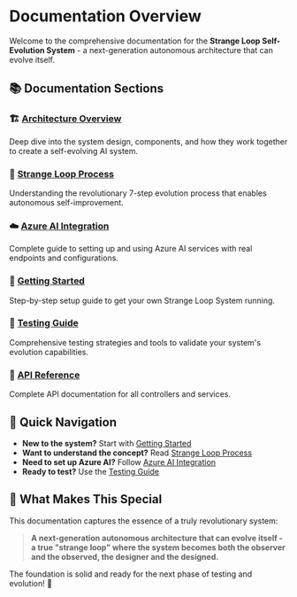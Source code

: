 # Documentation Overview

Welcome to the comprehensive documentation for the **Strange Loop Self-Evolution System** - a next-generation autonomous architecture that can evolve itself.

## 📚 Documentation Sections

### 🏗️ [Architecture Overview](architecture.md)
Deep dive into the system design, components, and how they work together to create a self-evolving AI system.

### 🔄 [Strange Loop Process](strange-loop-process.md)
Understanding the revolutionary 7-step evolution process that enables autonomous self-improvement.

### ☁️ [Azure AI Integration](azure-ai-integration.md)
Complete guide to setting up and using Azure AI services with real endpoints and configurations.

### 🚀 [Getting Started](getting-started.md)
Step-by-step setup guide to get your own Strange Loop System running.

### 🧪 [Testing Guide](testing-guide.md)
Comprehensive testing strategies and tools to validate your system's evolution capabilities.

### 📖 [API Reference](api-reference.md)
Complete API documentation for all controllers and services.

## 🎯 Quick Navigation

- **New to the system?** Start with [Getting Started](getting-started.md)
- **Want to understand the concept?** Read [Strange Loop Process](strange-loop-process.md)
- **Need to set up Azure AI?** Follow [Azure AI Integration](azure-ai-integration.md)
- **Ready to test?** Use the [Testing Guide](testing-guide.md)

## 🌟 What Makes This Special

This documentation captures the essence of a truly revolutionary system:

> **A next-generation autonomous architecture that can evolve itself - a true "strange loop" where the system becomes both the observer and the observed, the designer and the designed.**

The foundation is solid and ready for the next phase of testing and evolution! 🎯 